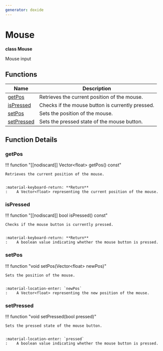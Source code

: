 ```yaml
---
generator: doxide
---
```



# Mouse

**class Mouse**

Mouse input


## Functions

| Name | Description |
| ---- | ----------- |
| [getPos](#getPos) | Retrieves the current position of the mouse. |
| [isPressed](#isPressed) | Checks if the mouse button is currently pressed. |
| [setPos](#setPos) | Sets the position of the mouse. |
| [setPressed](#setPressed) | Sets the pressed state of the mouse button. |

## Function Details

### getPos<a name="getPos"></a>
!!! function "[[nodiscard]] Vector&lt;float&gt; getPos() const"

    Retrieves the current position of the mouse.
    
    
    :material-keyboard-return: **Return**
    :    A Vector<float> representing the current position of the mouse.
    

### isPressed<a name="isPressed"></a>
!!! function "[[nodiscard]] bool isPressed() const"

    Checks if the mouse button is currently pressed.
    
    
    :material-keyboard-return: **Return**
    :    A boolean value indicating whether the mouse button is pressed.
    

### setPos<a name="setPos"></a>
!!! function "void setPos(Vector&lt;float&gt; newPos)"

    Sets the position of the mouse.
    
    
    :material-location-enter: `newPos`
    :    A Vector<float> representing the new position of the mouse.
    

### setPressed<a name="setPressed"></a>
!!! function "void setPressed(bool pressed)"

    Sets the pressed state of the mouse button.
    
    
    :material-location-enter: `pressed`
    :    A boolean value indicating whether the mouse button is pressed.
    

